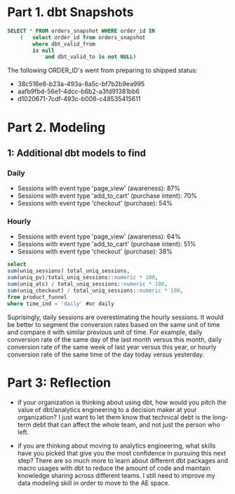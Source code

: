 # Part 1. dbt Snapshots 

```sql
SELECT * FROM orders_snapshot WHERE order_id IN 
    (   select order_id from orders_snapshot 
        where dbt_valid_from 
        is null 
            and dbt_valid_to is not NULL)
```

The following ORDER_ID's went from preparing to shipped status:
   
* 38c516e8-b23a-493a-8a5c-bf7b2b9ea995
* aafb9fbd-56e1-4dcc-b6b2-a3fd91381bb6
* d1020671-7cdf-493c-b008-c48535415611

# Part 2. Modeling  

## 1: Additional dbt models to find

### Daily
* Sessions with event type 'page_view' (awareness): 87%
* Sessions with event type 'add_to_cart' (purchase intent): 70%
* Sessions with event type 'checkout' (purchase): 54%

### Hourly
* Sessions with event type 'page_view' (awareness): 64%
* Sessions with event type 'add_to_cart' (purchase intent): 51%
* Sessions with event type 'checkout' (purchase): 38%

```sql
select 
sum(uniq_sessions) total_uniq_sessions, 
sum(uniq_pv)/total_uniq_sessions::numeric * 100, 
sum(uniq_atc) / total_uniq_sessions::numeric * 100,
sum(uniq_checkout) / total_uniq_sessions::numeric * 100, 
from product_funnel
where time_ind = 'daily' #or daily 
```

Suprisingly, daily sessions are overestimating the hourly sessions. It would be better to segment the conversion rates based on the same unit of time and compare it with similar previous unit of time. For example, daily conversion rate of the same day of the last month versus this month, daily conversion rate of the same week of last year versus this year, or hourly conversion rate of the same time of the day today versus yesterday. 

# Part 3: Reflection

* if your organization is thinking about using dbt, how would you pitch the value of dbt/analytics engineering to a decision maker at your organization? I just want to let them know that technical debt is the long-term debt that can affect the whole team, and not just the person who left.

* if you are thinking about moving to analytics engineering, what skills have you picked that give you the most confidence in pursuing this next step? There are so much more to learn about different dbt packages and macro usages with dbt to reduce the amount of code and maintain knowledge sharing across different teams. I still need to improve my data modeling skill in order to move to the AE space. 